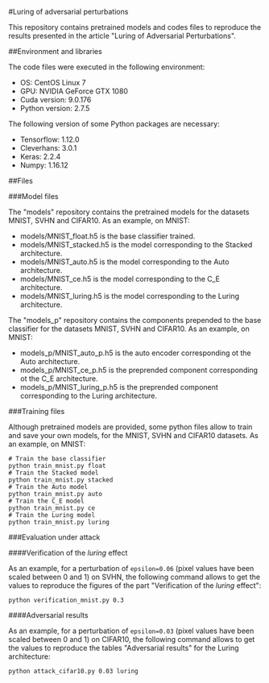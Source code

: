 
#Luring of adversarial perturbations

This repository contains pretrained models and codes files to reproduce the results presented in the article "Luring of Adversarial Perturbations".


##Environment and libraries

The code files were executed in the following environment:

* OS: CentOS Linux 7
* GPU: NVIDIA GeForce GTX 1080 
* Cuda version: 9.0.176
* Python version: 2.7.5

The following version of some Python packages are necessary: 

* Tensorflow: 1.12.0
* Cleverhans: 3.0.1
* Keras: 2.2.4
* Numpy: 1.16.12


##Files

###Model files
    
The "models" repository contains the pretrained models for the datasets MNIST, SVHN and CIFAR10. As an example, on MNIST:    

* models/MNIST_float.h5 is the base classifier trained.
* models/MNIST_stacked.h5 is the model corresponding to the Stacked architecture.
* models/MNIST_auto.h5 is the model corresponding to the Auto architecture.
* models/MNIST_ce.h5 is the model corresponding to the C_E architecture.
* models/MNIST_luring.h5 is the model corresponding to the Luring architecture.

The "models_p" repository contains the components prepended to the base classifier for the datasets MNIST, SVHN and CIFAR10. As
an example, on MNIST:

* models_p/MNIST_auto_p.h5 is the auto encoder corresponding ot the Auto architecture.
* models_p/MNIST_ce_p.h5 is the preprended component corresponding ot the C_E architecture.
* models_p/MNIST_luring_p.h5 is the preprended component corresponding to the Luring architecture.


###Training files
        
Although pretrained models are provided, some python files allow to train and save your own models, 
for the MNIST, SVHN and CIFAR10 datasets. As an example, on MNIST:

    # Train the base classifier
    python train_mnist.py float 
    # Train the Stacked model
    python train_mnist.py stacked
    # Train the Auto model
    python train_mnist.py auto
    # Train the C_E model
    python train_mnist.py ce
    # Train the Luring model
    python train_mnist.py luring

###Evaluation under attack

####Verification of the *luring* effect

As an example, for a perturbation of ```epsilon=0.06``` (pixel values have been scaled between 0 and 1) on SVHN, the following command allows
to get the values to reproduce the figures of the part "Verification of the *luring* effect":

    python verification_mnist.py 0.3

####Adversarial results

As an example, for a perturbation of ```epsilon=0.03``` (pixel values have been scaled between 0 and 1) on CIFAR10, the following command allows
to get the values to reproduce the tables "Adversarial results" for the Luring architecture:

    python attack_cifar10.py 0.03 luring

        
        
        
        
        
        
        
        
        
        
        
        